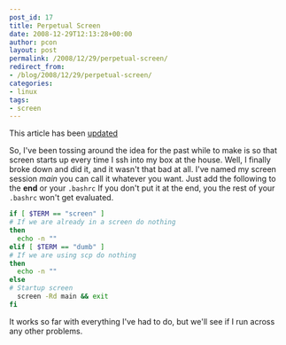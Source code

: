 ```yaml
---
post_id: 17
title: Perpetual Screen
date: 2008-12-29T12:13:28+00:00
author: pcon
layout: post
permalink: /2008/12/29/perpetual-screen/
redirect_from:
- /blog/2008/12/29/perpetual-screen/
categories:
- linux
tags:
- screen
---
```

<div class="notification is-warning is-light">This article has been <a href="/2009/02/02/perpetual-screen-part-deux/">updated</a></div>

So, I've been tossing around the idea for the past while to make is so that screen starts up every time I ssh into my box at the house.  Well, I finally broke down and did it, and it wasn't that bad at all.  I've named my screen session _main_ you can call it whatever you want.  Just add the following to the **end** or your `.bashrc` If you don't put it at the end, you the rest of your `.bashrc` won't get evaluated.

```bash
if [ $TERM == "screen" ]
# If we are already in a screen do nothing
then
  echo -n ""
elif [ $TERM == "dumb" ]
# If we are using scp do nothing
then
  echo -n ""
else
# Startup screen
  screen -Rd main && exit
fi
```

It works so far with everything I've had to do, but we'll see if I run across any other problems.